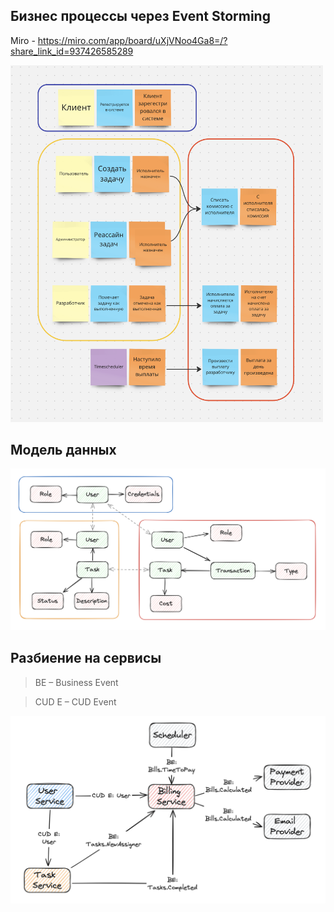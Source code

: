 ## Бизнес процессы через Event Storming
Miro - https://miro.com/app/board/uXjVNoo4Ga8=/?share_link_id=937426585289

<img src="EventStorming.png" alt="image" width="500" height="auto">

## Модель данных

![Модель данных](DataModel.png)

## Разбиение на сервисы
> BE – Business Event

> CUD E – CUD Event

![Сервисы их коммуникации](Services.png)
